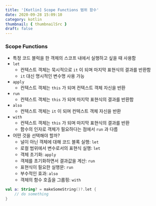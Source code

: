 ```yaml
---
title: '[Kotlin] Scope Functions 범위 함수'
date: 2020-09-28 15:09:10
category: kotlin
thumbnail: { thumbnailSrc }
draft: false
---
```


### Scope Functions

- 특정 코드 블럭을 한 객체의 스코프 내에서 실행하고 싶을 때 사용함
- `let`
  - 컨텍스트 객체는 묵시적으로 `it` 이 되며 마지막 표현식의 결과를 반환함
  - `it` 대신 명시적인 변수명 사용 가능
- `apply`
  - 컨텍스트 객체는 `this` 가 되며 컨텍스트 객체 자신을 반환
- `run`
  - 컨텍스트 객체는 `this` 가 되며 마지막 표현식의 결과를 반환함
- `also`
  - 컨텍스트 객체는 `it` 이 되며 컨텍스트 객체 자신을 반환
- `with`
  - 컨텍스트 객체는 `this` 가 되며 마지막 표현식의 결과를 반환
  - 함수의 인자로 객체가 필요하다는 점에서 `run` 과 다름
- 어떤 것을 선택해야 할까?
  - 널이 아닌 객체에 대해 코드 블록 실행: `let`
  - 로컬 범위에서 변수로서의 표현식 실행: `let`
  - 객체 초기화: `apply`
  - 객체를 초기화하면서 결과값을 계산: `run`
  - 표현식이 필요한 실행문: `run`
  - 부수적인 효과: `also`
  - 객체의 함수 호출을 그룹핑: `with`

```kotlin
val a: String? = makeSomeString()?.let {
	// do something
}
```
